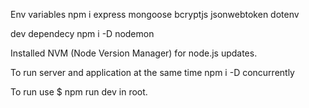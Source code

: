 Env variables
npm i express mongoose bcryptjs jsonwebtoken dotenv

dev dependecy
npm i -D nodemon

Installed NVM (Node Version Manager) for node.js updates. 

To run server and application at the same time
npm i -D concurrently

To run use $ npm run dev    in root. 



